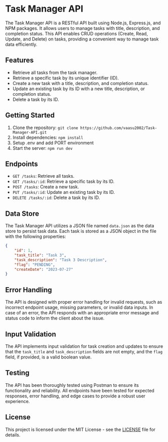 # Task Manager API

The Task Manager API is a RESTful API built using Node.js, Express.js, and NPM packages. It allows users to manage tasks with title, description, and completion status. This API enables CRUD operations (Create, Read, Update, and Delete) on tasks, providing a convenient way to manage task data efficiently.

## Features
- Retrieve all tasks from the task manager.
- Retrieve a specific task by its unique identifier (ID).
- Create a new task with a title, description, and completion status.
- Update an existing task by its ID with a new title, description, or completion status.
- Delete a task by its ID.

## Getting Started
1. Clone the repository: `git clone https://github.com/vaasu2002/Task-Manager-API.git`
2. Install dependencies: `npm install`
3. Setup .env and add PORT environment
3. Start the server: `npm run dev`

## Endpoints
- `GET /tasks`: Retrieve all tasks.
- `GET /tasks/:id`: Retrieve a specific task by its ID.
- `POST /tasks`: Create a new task.
- `PUT /tasks/:id`: Update an existing task by its ID.
- `DELETE /tasks/:id`: Delete a task by its ID.

## Data Store
The Task Manager API utilizes a JSON file named `data.json` as the data store to persist task data. Each task is stored as a JSON object in the file with the following properties:

```json
{
    "id": 1,
    "task_title": "Task 3",
    "task_description": "Task 3 Description",
    "flag": "PENDING",
    "createDate": "2023-07-27"
}
```

## Error Handling
The API is designed with proper error handling for invalid requests, such as incorrect endpoint usage, missing parameters, or invalid data inputs. In case of an error, the API responds with an appropriate error message and status code to inform the client about the issue.

## Input Validation
The API implements input validation for task creation and updates to ensure that the `task_title` and `task_description` fields are not empty, and the `flag` field, if provided, is a valid boolean value.

## Testing
The API has been thoroughly tested using Postman to ensure its functionality and reliability. All endpoints have been tested for expected responses, error handling, and edge cases to provide a robust user experience.

## License
This project is licensed under the MIT License - see the [LICENSE](LICENSE) file for details.
